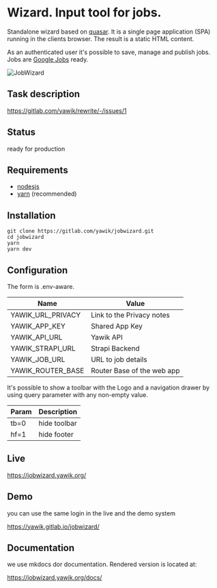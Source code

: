 # Wizard. Input tool for jobs. 

Standalone wizard based on [quasar](https://quasar.dev/). It is a single page application (SPA) running in the  clients browser. The result is a static HTML content. 

As an authenticated user it's possible to save, manage and publish jobs. Jobs are [Google Jobs](https://jobs.google.com/about/) ready.

![JobWizard](./docs/jobwizard-animated.gif)

## Task description

https://gitlab.com/yawik/rewrite/-/issues/1

## Status

ready for production

## Requirements

- [nodesjs](https://nodejs.org/)
- [yarn](https://yarnpkg.com/) (recommended)

## Installation

```
git clone https://gitlab.com/yawik/jobwizard.git
cd jobwizard
yarn
yarn dev
```

## Configuration

The form is .env-aware.  

| Name                         | Value                               | 
|------------------------------|-------------------------------------|
| YAWIK_URL_PRIVACY            | Link to the Privacy notes           |
| YAWIK_APP_KEY                | Shared App Key                      |
| YAWIK_API_URL                | Yawik API                           |
| YAWIK_STRAPI_URL             | Strapi Backend                      |
| YAWIK_JOB_URL                | URL to job details                  |
| YAWIK_ROUTER_BASE            | Router Base of the web app          |

It's possible to show a toolbar with the Logo and a navigation drawer by using query parameter with any non-empty value.

| Param        | Description       |
|--------------|-------------------|
| tb=0         | hide toolbar      |  
| hf=1         | hide footer       | 

## Live

https://jobwizard.yawik.org/

## Demo

you can use the same login in the live and the demo system

https://yawik.gitlab.io/jobwizard/

## Documentation

we use mkdocs dor documentation. Rendered version is located at:

https://jobwizard.yawik.org/docs/


